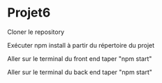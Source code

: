 # Projet6
Cloner le repository

Exécuter npm install à partir du répertoire du projet

Aller sur le terminal du front end taper "npm start" 

Aller sur le terminal du back end taper "npm start" 
